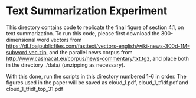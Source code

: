 # Text Summarization Experiment
This directory contains code to replicate the final figure of section 4.1, on text summarization.
To run this code, please first download the 300-dimensional word vectors from https://dl.fbaipublicfiles.com/fasttext/vectors-english/wiki-news-300d-1M-subword.vec.zip,
and the parallel news corpus from http://www.casmacat.eu/corpus/news-commentary/txt.tgz,
and place both in the directory ./data/ (unzipping as necessary).

With this done, run the scripts in this directory numbered 1-6 in order.
The figures used in the paper will be saved as cloud_1.pdf, cloud_1_tfidf.pdf and cloud_1_tfidf_top_31.pdf
